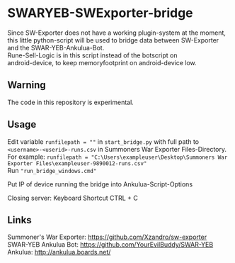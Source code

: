 # SWARYEB-SWExporter-bridge
Since SW-Exporter does not have a working plugin-system at the moment, 
this little python-script will be used to bridge data between 
SW-Exporter and the SWAR-YEB-Ankulua-Bot.  
Rune-Sell-Logic is in this script instead of the botscript on  
android-device, to keep memoryfootprint on android-device low.

## Warning
The code in this repository is experimental. 

## Usage  
Edit variable ``runfilepath = ""`` in ``start_bridge.py`` with full path to ``<username>-<userid>-runs.csv`` in Summoners War Exporter Files-Directory.  <br />
For example: ``runfilepath = "C:\Users\exampleuser\Desktop\Summoners War Exporter Files\exampleuser-9890012-runs.csv"``  <br />
Run ``"run_bridge_windows.cmd"``  
  
Put IP of device running the bridge into Ankulua-Script-Options  <br />

Closing server: 
Keyboard Shortcut CTRL + C 

## Links
Summoner's War Exporter: https://github.com/Xzandro/sw-exporter  
SWAR-YEB Ankulua Bot: https://github.com/YourEvilBuddy/SWAR-YEB  
Ankulua: http://ankulua.boards.net/  